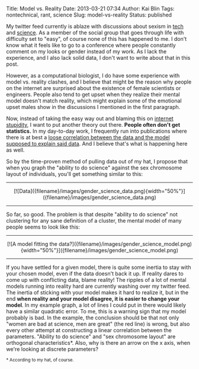 Title: Model vs. Reality
Date: 2013-03-21 07:34
Author: Kai Blin
Tags: nontechnical, rant, science
Slug: model-vs-reality
Status: published

My twitter feed currently is ablaze with discussions about sexism in
[tech](http://ivory.idyll.org/blog/pycon-2013-and-codes-of-conduct.html)
and
[science](http://www.guardian.co.uk/science/us-news-blog/2013/mar/20/i-love-science-woman-facbook).
As a member of the social group that goes through life with difficulty
set to "easy", of course none of this has happened to me. I don't know
what it feels like to go to a conference where people constantly comment
on my looks or gender instead of my work. As I lack the experience, and
I also lack solid data, I don't want to write about that in this post.

However, as a computational biologist, I do have some experience with
model vs. reality clashes, and I believe that might be the reason why
people on the internet are surprised about the existence of female
scientists or engineers. People also tend to get upset when they realize
their mental model doesn't match reality, which might explain some of
the emotional upset males show in the discussions I mentioned in the
first paragraph.

Now, instead of taking the easy way out and blaming this on [internet
stupidity](http://ars.userfriendly.org/cartoons/?id=19991114), I want to
put another theory out there. **People often don't get statistics.**
In my day-to-day work, I frequently run into publications where there is
at best a [loose correlation between the data and the model supposed to
explain said
data](http://www.plosone.org/article/info%3Adoi%2F10.1371%2Fjournal.pone.0013060).
And I believe that's what is happening here as well.

So by the time-proven method of pulling data out of my hat, I propose
that when you graph the "ability to do science" against the sex
chromosome layout of individuals, you'll get something similar to this:

------------

<div style="text-align:center" markdown="1">
[![Data]({filename}/images/gender_science_data.png){width="50%"}]({filename}/images/gender_science_data.png)
</div>

------------

So far, so good. The problem is that despite "ability to do science" not
clustering for any sane definition of a cluster, the mental model of
many people seems to look like this:

------------

<div style="text-align:center" markdown="1">
[![A model fitting the data?]({filename}/images/gender_science_model.png){width="50%"}]({filename}/images/gender_science_model.png)
</div>

------------

If you have settled for a given model, there is quite some inertia to
stay with your chosen model, even if the data doesn't back it up. If
reality dares to come up with conflicting data, blame reality! The
ripples of a lot of mental models running into reality hard are
currently washing over my twitter feed. The inertia of sticking with
your model makes it hard to realize it, but in the end **when reality
and your model disagree, it is easier to change your model**. In my
example graph, a lot of lines I could put in there would likely have a
similar quadratic error. To me, this is a warning sign that my model
probably is bad. In the example, the conclusion should be that not only
"women are bad at science, men are great" (the red line) is wrong, but
also every other attempt at constructing a linear correlation between
the parameters. "Ability to do science" and "sex chromosome layout" are
orthogonal characteristics\*. Also, why is there an arrow on the x axis,
when we're looking at discrete parameters?

<small>\* According to my hat, of course.</small>
